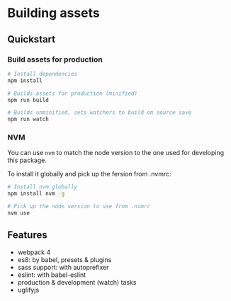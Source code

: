 # Building assets

## Quickstart

### Build assets for production
```bash
# Install dependencies
npm install

# Builds assets for production (minified)
npm run build

# Builds unminified, sets watchers to build on source save
npm run watch
```

### NVM

You can use `nvm` to match the node version to the one
used for developing this package.

To install it globally and pick up the fersion from .nvmrc:

```bash
# Install nvm globally
npm install nvm -g

# Pick up the node version to use from .nvmrc
nvm use
```

## Features

- webpack 4
- es8: by babel, presets & plugins
- sass support: with autoprefixer
- eslint: with babel-eslint
- production & development (watch) tasks
- uglifyjs
